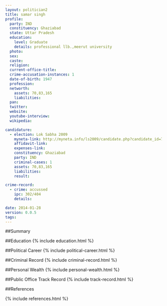 ```yaml
---
layout: politician2
title: samar singh
profile: 
  party: IND
  constituency: Ghaziabad
  state: Uttar Pradesh
  education: 
    level: Graduate
    details: professional llb.,meerut university
  photo: 
  sex: 
  caste: 
  religion: 
  current-office-title: 
  crime-accusation-instances: 1
  date-of-birth: 1947
  profession: 
  networth: 
    assets: 70,83,165
    liabilities: 
  pan: 
  twitter: 
  website: 
  youtube-interview: 
  wikipedia: 

candidature: 
  - election: Lok Sabha 2009
    myneta-link: http://myneta.info/ls2009/candidate.php?candidate_id=7748
    affidavit-link: 
    expenses-link: 
    constituency: Ghaziabad 
    party: IND
    criminal-cases: 1
    assets: 70,83,165
    liabilities: 
    result:  

crime-record: 
  - crime: accussed
    ipc: 302/404
    details:  

date: 2014-01-28
version: 0.0.5
tags: 
---
```

##Summary


##Education
{% include education.html %}


##Political Career
{% include political-career.html %}


##Criminal Record
{% include criminal-record.html %}


##Personal Wealth
{% include personal-wealth.html %}


##Public Office Track Record
{% include track-record.html %}


##References


{% include references.html %}